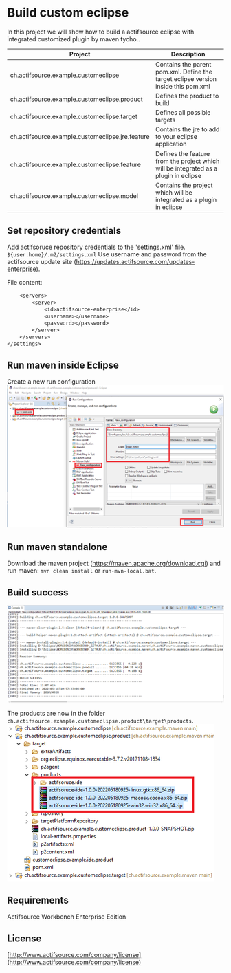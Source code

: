 # Build custom eclipse
In this project we will show how to build a actifsource eclipse with integrated customized plugin by maven tycho.. 

|Project|Description|
|---|---|
|ch.actifsource.example.customeclipse|Contains the parent pom.xml. Define the target eclipse version inside this pom.xml|
|ch.actifsource.example.customeclipse.product|Defines the product to build|
|ch.actifsource.example.customeclipse.target|Defines all possible targets|
|ch.actifsource.example.customeclipse.jre.feature|Contains the jre to add to your eclipse application|
|ch.actifsource.example.customeclipse.feature|Defines the feature from the project which will be integrated as a plugin in eclipse|
|ch.actifsource.example.customeclipse.model|Contains the project which will be integrated as a plugin in eclipse|

## Set repository credentials
Add actifsoruce repository credentials to the 'settings.xml' file. ```${user.home}/.m2/settings.xml```
Use username and password from the actifsource update site (https://updates.actifsource.com/updates-enterprise).

File content:
```<settings>
    <servers>
        <server>
            <id>actifsource-enterprise</id>
            <username></username>
            <password></password>
        </server>
    </servers>
</settings>
```

## Run maven inside Eclipse
Create a new run configuration
![Eclipse run configuration](images/runinsideeclipse.png)

## Run maven standalone
Download the maven project (https://maven.apache.org/download.cgi)
and run maven: ``` mvn clean install ``` or ```run-mvn-local.bat```.

## Build success
![Eclipse run configuration](images/consolelog.png)

The products are now in the folder ```ch.actifsource.example.customeclipse.product\target\products```.
![Eclipse run configuration](images/products.png)

## Requirements
Actifsource Workbench Enterprise Edition

## License
[http://www.actifsource.com/company/license](http://www.actifsource.com/company/license)
